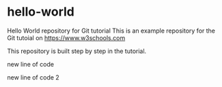 # hello-world
Hello World repository for Git tutorial
This is an example repository for the Git tutoial on https://www.w3schools.com

This repository is built step by step in the tutorial.

new line of code

new line of code 2
